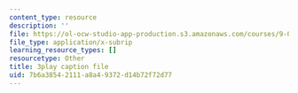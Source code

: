 ```yaml
---
content_type: resource
description: ''
file: https://ol-ocw-studio-app-production.s3.amazonaws.com/courses/9-00sc-introduction-to-psychology-fall-2011/7b6a38542111a8a49372d14b72f72d77_-cK1og4ElKE.srt
file_type: application/x-subrip
learning_resource_types: []
resourcetype: Other
title: 3play caption file
uid: 7b6a3854-2111-a8a4-9372-d14b72f72d77
---
```

